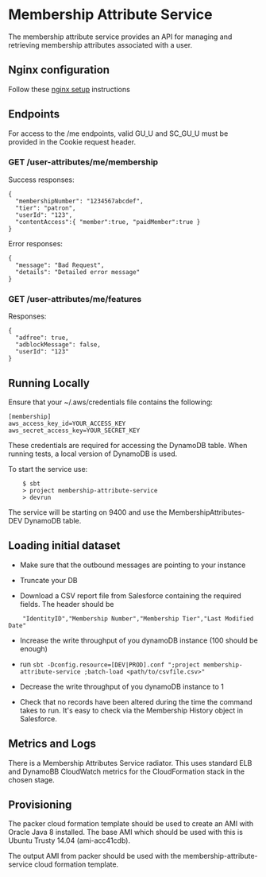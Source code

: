 # Membership Attribute Service

The membership attribute service provides an API for managing and retrieving membership attributes associated with a user. 

## Nginx configuration

Follow these [nginx setup](doc/nginx-setup.md) instructions

## Endpoints

For access to the /me endpoints, valid GU_U and SC_GU_U must be provided in the Cookie request header.

### GET /user-attributes/me/membership

Success responses:

    {
      "membershipNumber": "1234567abcdef",
      "tier": "patron",
      "userId": "123",
      "contentAccess":{ "member":true, "paidMember":true }
    }

Error responses:

    {
      "message": "Bad Request",
      "details": "Detailed error message"
    }

### GET /user-attributes/me/features
Responses:

    {
      "adfree": true,
      "adblockMessage": false,
      "userId": "123"
    }

## Running Locally

Ensure that your ~/.aws/credentials file contains the following:

    [membership]
    aws_access_key_id=YOUR_ACCESS_KEY
    aws_secret_access_key=YOUR_SECRET_KEY
    
These credentials are required for accessing the DynamoDB table. When running tests, a local version of DynamoDB is used.

To start the service use:

```
    $ sbt
    > project membership-attribute-service
    > devrun
```

The service will be starting on 9400 and use the MembershipAttributes-DEV DynamoDB table.

## Loading initial dataset

- Make sure that the outbound messages are pointing to your instance

- Truncate your DB

- Download a CSV report file from Salesforce containing the required fields. The header should be

```
    "IdentityID","Membership Number","Membership Tier","Last Modified Date"
```

- Increase the write throughput of you dynamoDB instance (100 should be enough)

- run `sbt -Dconfig.resource=[DEV|PROD].conf ";project membership-attribute-service ;batch-load <path/to/csvfile.csv>"`

- Decrease the write throughput of you dynamoDB instance to 1

- Check that no records have been altered during the time the command takes to run. It's easy to check via the Membership History object in Salesforce.

## Metrics and Logs

There is a Membership Attributes Service radiator. This uses standard ELB and DynamoBB CloudWatch metrics for the CloudFormation stack in the chosen stage.

## Provisioning

The packer cloud formation template should be used to create an AMI with Oracle Java 8 installed. The base AMI which should be used with this is Ubuntu Trusty 14.04 (ami-acc41cdb).

The output AMI from packer should be used with the membership-attribute-service cloud formation template. 
